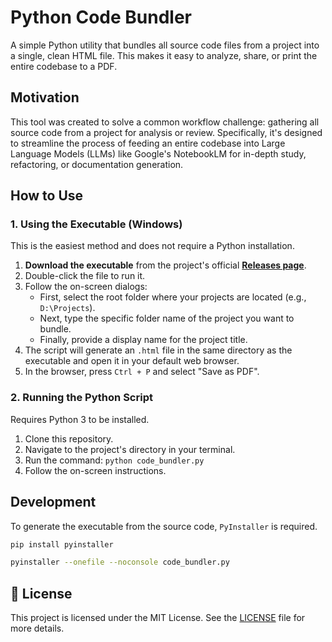 # Python Code Bundler

A simple Python utility that bundles all source code files from a project into a single, clean HTML file. This makes it easy to analyze, share, or print the entire codebase to a PDF.

## Motivation

This tool was created to solve a common workflow challenge: gathering all source code from a project for analysis or review. Specifically, it's designed to streamline the process of feeding an entire codebase into Large Language Models (LLMs) like Google's NotebookLM for in-depth study, refactoring, or documentation generation.

## How to Use

### 1. Using the Executable (Windows)

This is the easiest method and does not require a Python installation.

1.  **Download the executable** from the project's official **[Releases page](https://github.com/CFBruna/python-code-bundler/releases/latest)**.
2.  Double-click the file to run it.
3.  Follow the on-screen dialogs:
    * First, select the root folder where your projects are located (e.g., `D:\Projects`).
    * Next, type the specific folder name of the project you want to bundle.
    * Finally, provide a display name for the project title.
4.  The script will generate an `.html` file in the same directory as the executable and open it in your default web browser.
5.  In the browser, press `Ctrl + P` and select "Save as PDF".

### 2. Running the Python Script

Requires Python 3 to be installed.

1.  Clone this repository.
2.  Navigate to the project's directory in your terminal.
3.  Run the command: `python code_bundler.py`
4.  Follow the on-screen instructions.

## Development

To generate the executable from the source code, `PyInstaller` is required.

```bash
pip install pyinstaller

pyinstaller --onefile --noconsole code_bundler.py
```

## 📄 License
This project is licensed under the MIT License. See the [LICENSE](LICENSE) file for more details.
